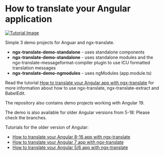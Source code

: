 # How to translate your Angular application

<a href="https://www.codeandweb.com/babeledit/tutorials/how-to-translate-your-angular-app-with-ngx-translate">
	<img alt="Tutorial Image" src="./tutorial.png"/>
</a>

Simple 3 demo projects for Anguar and ngx-translate.

- **ngx-translate-demo-standalone** - uses standalone components
- **ngx-translate-demo-standalone** - uses standalone modules and the ngx-translate-messageformat-compiler plugin to use ICU formatted translation messages
- **ngx-translate-demo-ngmodules** - uses ngModules (app.module.ts)

Read the tutorial [How to translate your Angular app with ngx-translate](https://www.codeandweb.com/babeledit/tutorials/how-to-translate-your-angular-app-with-ngx-translate) for more information about how to use ngx-translate, ngx-translate-extract and BabelEdit.

The repository also contains demo projects working with Angular 19.

The demo is also available for older Angular versions from 5-18: Please check the branches.

Tutorials for the older version of Angular:

* [How to translate your Angular 8-16 app with ngx-translate](http://localhost:8000/babeledit/tutorials/how-to-translate-your-angular8-16-app-with-ngx-translate)
* [How to translate your Angular 7 app with ngx-translate](https://www.codeandweb.cawwork/babeledit/tutorials/how-to-translate-your-angular7-app-with-ngx-translate)
* [How to translate your Angular 5/6 app with ngx-translate](https://www.codeandweb.cawwork/babeledit/tutorials/how-to-translate-your-angular6-app-with-ngx-translate)

